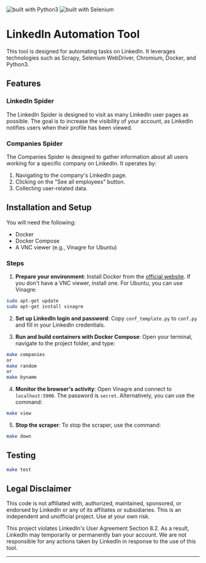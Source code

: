 ![built with Python3](https://img.shields.io/badge/built%20with-Python3-red.svg)
![built with Selenium](https://img.shields.io/badge/built%20with-Selenium-yellow.svg)

# LinkedIn Automation Tool

This tool is designed for automating tasks on LinkedIn. It leverages technologies such as Scrapy, Selenium WebDriver, Chromium, Docker, and Python3.

## Features

### LinkedIn Spider

The LinkedIn Spider is designed to visit as many LinkedIn user pages as possible. The goal is to increase the visibility of your account, as LinkedIn notifies users when their profile has been viewed.

### Companies Spider

The Companies Spider is designed to gather information about all users working for a specific company on LinkedIn. It operates by:

1. Navigating to the company's LinkedIn page.
2. Clicking on the "See all employees" button.
3. Collecting user-related data.

## Installation and Setup

You will need the following:

- Docker
- Docker Compose
- A VNC viewer (e.g., Vinagre for Ubuntu)


### Steps

1. **Prepare your environment**: Install Docker from the [official website](https://www.docker.com/). If you don't have a VNC viewer, install one. For Ubuntu, you can use Vinagre:

```bash
sudo apt-get update
sudo apt-get install vinagre
```

2. **Set up LinkedIn login and password**: Copy `conf_template.py` to `conf.py` and fill in your LinkedIn credentials.

3. **Run and build containers with Docker Compose**: Open your terminal, navigate to the project folder, and type:

```bash
make companies
or
make random
or
make byname
```

4. **Monitor the browser's activity**: Open Vinagre and connect to `localhost:5900`. The password is `secret`. Alternatively, you can use the command:

```bash
make view
```

5. **Stop the scraper**: To stop the scraper, use the command:

```bash
make down
```

## Testing

```bash
make test
```

## Legal Disclaimer

This code is not affiliated with, authorized, maintained, sponsored, or endorsed by LinkedIn or any of its affiliates or subsidiaries. This is an independent and unofficial project. Use at your own risk.

This project violates LinkedIn's User Agreement Section 8.2. As a result, LinkedIn may temporarily or permanently ban your account. We are not responsible for any actions taken by LinkedIn in response to the use of this tool.

---
